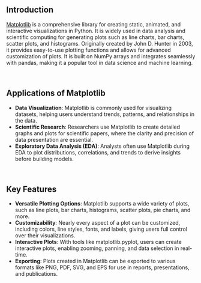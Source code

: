 ## Introduction

[Matplotlib](https://matplotlib.org/) is a comprehensive library for creating static, animated, and interactive visualizations in Python. It is widely used in data analysis and scientific computing for generating plots such as line charts, bar charts, scatter plots, and histograms. Originally created by John D. Hunter in 2003, it provides easy-to-use plotting functions and allows for advanced customization of plots. It is built on NumPy arrays and integrates seamlessly with pandas, making it a popular tool in data science and machine learning.

<br/>

## Applications of Matplotlib

- **Data Visualization**: Matplotlib is commonly used for visualizing datasets, helping users understand trends, patterns, and relationships in the data.
- **Scientific Research**: Researchers use Matplotlib to create detailed graphs and plots for scientific papers, where the clarity and precision of data presentation are essential.
- **Exploratory Data Analysis (EDA)**: Analysts often use Matplotlib during EDA to plot distributions, correlations, and trends to derive insights before building models.

<br/>

## Key Features

- **Versatile Plotting Options**: Matplotlib supports a wide variety of plots, such as line plots, bar charts, histograms, scatter plots, pie charts, and more.
- **Customizability**: Nearly every aspect of a plot can be customized, including colors, line styles, fonts, and labels, giving users full control over their visualizations.
- **Interactive Plots**: With tools like matplotlib.pyplot, users can create interactive plots, enabling zooming, panning, and data selection in real-time.
- **Exporting**: Plots created in Matplotlib can be exported to various formats like PNG, PDF, SVG, and EPS for use in reports, presentations, and publications.
